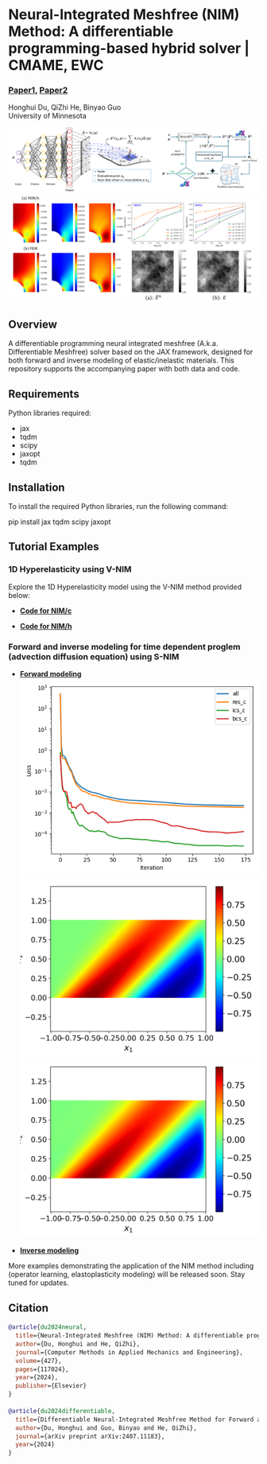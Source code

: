 # Neural-Integrated Meshfree (NIM) Method: A differentiable programming-based hybrid solver | CMAME, EWC

### [Paper1](https://www.sciencedirect.com/science/article/pii/S0045782524002809), [Paper2](https://arxiv.org/abs/2407.11183)

Honghui Du, QiZhi He, Binyao Guo<br>
University of Minnesota<br>

![NIM](docs/architecture.png)
![example](docs/result_example.png)
## Overview
A differentiable programming neural integrated meshfree (A.k.a. Differentiable Meshfree) solver based on the JAX framework, designed for both forward and inverse modeling of elastic/inelastic materials. This repository supports the accompanying paper with both data and code.
## Requirements

Python libraries required:
- jax
- tqdm
- scipy
- jaxopt
- tqdm

## Installation
To install the required Python libraries, run the following command:

pip install jax tqdm scipy jaxopt

## Tutorial Examples

### 1D Hyperelasticity using V-NIM
Explore the 1D Hyperelasticity model using the V-NIM method provided below:
- **[Code for NIM/c](1D_hyperelasticity/NIM-C_1D_hyperelasticity_Tutorial.ipynb)**

- **[Code for NIM/h](1D_hyperelasticity/NIM-H_1D_hyperelasticity_Tutorial.ipynb)**

### Forward and inverse modeling for time dependent proglem (advection diffusion equation) using S-NIM

- **[Forward modeling](Advection_diffusion_equation_forward/JAX_SNIM_ADE_forward.py)**
![Pig 1](Results\ADE_forward\81_81\loos_plot.png) ![Pig 2](Results\ADE_forward\81_81\exact_t_all_t.png) ![Pig 2](Results\ADE_forward\81_81\prediction_t_all_t.png)

- **[Inverse modeling](Advection_diffusion_equation_inverse/JAX_SNIM_ADE_inverse.py)**

More examples demonstrating the application of the NIM method including (operator learning, elastoplasticity modeling) will be released soon. Stay tuned for updates.

## Citation

```bibtex
@article{du2024neural,
  title={Neural-Integrated Meshfree (NIM) Method: A differentiable programming-based hybrid solver for computational mechanics},
  author={Du, Honghui and He, QiZhi},
  journal={Computer Methods in Applied Mechanics and Engineering},
  volume={427},
  pages={117024},
  year={2024},
  publisher={Elsevier}
}

@article{du2024differentiable,
  title={Differentiable Neural-Integrated Meshfree Method for Forward and Inverse Modeling of Finite Strain Hyperelasticity},
  author={Du, Honghui and Guo, Binyao and He, QiZhi},
  journal={arXiv preprint arXiv:2407.11183},
  year={2024}
}

```

